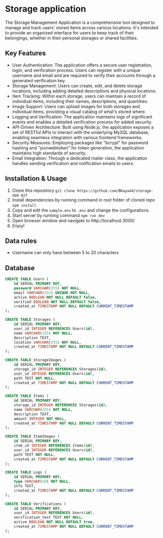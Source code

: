 # Storage application
The Storage Management Application is a comprehensive tool designed to manage and track users' stored items across various locations. It's intended to provide an organized interface for users to keep track of their belongings, whether in their personal storages or shared facilities.

## Key Features
- User Authentication: The application offers a secure user registration, login, and verification process. Users can register with a unique username and email and are required to verify their accounts through a generated verification key.
- Storage Management: Users can create, edit, and delete storage locations, including adding detailed descriptions and physical locations.
- Item Tracking: Within each storage, users can maintain a record of individual items, including their names, descriptions, and quantities.
- Image Support: Users can upload images for both storages and individual items, providing a visual catalog of what's stored where.
- Logging and Verification: The application maintains logs of significant events and enables a detailed verification process for added security.
- API-Driven Architecture: Built using Node.js, the application exposes a set of RESTful APIs to interact with the underlying MySQL database, enabling seamless integration with various frontend frameworks.
- Security Measures: Employing packages like "bcrypt" for password hashing and "jsonwebtoken" for token generation, the application maintains high standards of security.
- Email Integration: Through a dedicated mailer class, the application handles sending verification and notification emails to users.

## Installation & Usage
1. Clone this repository `git clone https://github.com/BKaya44/storage-app.git`
2. Install dependencies by running command in root folder of cloned repo  ```npm install```
3. Copy and edit the `sample.env` to `.env` and change the configurations.
5. Start server by running command ``` npm run dev ```
6. Open browser window and navigate to http://localhost:3000/
7. Enjoy!

## Data rules

- Username can only have between 5 to 20 characters

## Database
```sql
CREATE TABLE Users (
    id SERIAL PRIMARY KEY,
    password VARCHAR(255) NOT NULL,
    email VARCHAR(255) UNIQUE NOT NULL,
    active BOOLEAN NOT NULL DEFAULT false,
    verified BOOLEAN NOT NULL DEFAULT false,
    created_at TIMESTAMP NOT NULL DEFAULT CURRENT_TIMESTAMP
);

CREATE TABLE Storages (
    id SERIAL PRIMARY KEY,
    user_id INTEGER REFERENCES Users(id),
    name VARCHAR(255) NOT NULL,
    description TEXT,
    location VARCHAR(255) NOT NULL,
    created_at TIMESTAMP NOT NULL DEFAULT CURRENT_TIMESTAMP
);

CREATE TABLE StorageImages (
    id SERIAL PRIMARY KEY,
    storage_id INTEGER REFERENCES Storages(id),
    user_id INTEGER REFERENCES Users(id),
    path TEXT NOT NULL,
    created_at TIMESTAMP NOT NULL DEFAULT CURRENT_TIMESTAMP
);

CREATE TABLE Items (
    id SERIAL PRIMARY KEY,
    storage_id INTEGER REFERENCES Storages(id),
    name VARCHAR(255) NOT NULL,
    description TEXT,
    amount INTEGER NOT NULL,
    created_at TIMESTAMP NOT NULL DEFAULT CURRENT_TIMESTAMP
);

CREATE TABLE ItemImages (
    id SERIAL PRIMARY KEY,
    item_id INTEGER REFERENCES Items(id),
    user_id INTEGER REFERENCES Users(id),
    path TEXT NOT NULL,
    created_at TIMESTAMP NOT NULL DEFAULT CURRENT_TIMESTAMP
);

CREATE TABLE Logs (
    id SERIAL PRIMARY KEY,
    type VARCHAR(50) NOT NULL,
    info TEXT,
    created_at TIMESTAMP NOT NULL DEFAULT CURRENT_TIMESTAMP
);

CREATE TABLE Verifications (
    id SERIAL PRIMARY KEY,
    user_id INTEGER REFERENCES Users(id),
    verification_text TEXT NOT NULL,
	active BOOLEAN NOT NULL DEFAULT true,
    created_at TIMESTAMP NOT NULL DEFAULT CURRENT_TIMESTAMP
);
```
